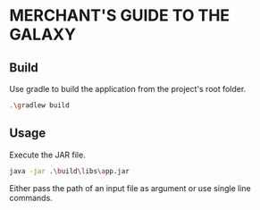 # MERCHANT'S GUIDE TO THE GALAXY

## Build

Use gradle to build the application from the project's root folder.

```bash
.\gradlew build
```

## Usage

Execute the JAR file.

```bash
java -jar .\build\libs\app.jar
```

Either pass the path of an input file as argument or use single line commands.